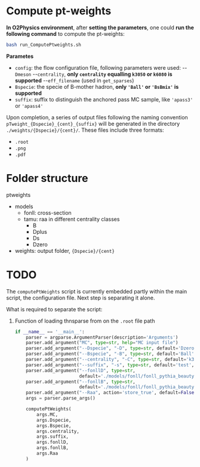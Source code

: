 # Compute pt-weights
**In O2Physics environment**, after **setting the parameters**, one could **run the following command** to compute the pt-weights:
```bash
bash run_ComputePtweights.sh
```
**Parametes**
- `config`: the flow configuration file, following parameters were used: 
        --`Dmeson`
        --`centrality`, **only `centrality` equalling `k3050` or `k6080` is supported**
        --`eff_filename` (used in `get_sparses`)
- `Bspecie`: the specie of B-mother hadron, **only `'Ball'` or `'BsBmix'` is supported**
- `suffix`: suffix to distinguish the anchored pass MC sample, like `'apass3'` or `'apass4'`

Upon completion, a series of output files following the naming convention `pTweight_{Dspecie}_{cent}_{suffix}` will be generated in the directory `./weights/{Dspecie}/{cent}/`. These files include three formats:
- `.root`
- `.png`
- `.pdf`

# Folder structure
ptweights
- models
  - fonll: cross-section
  - tamu: raa in different centrality classes
    - B
    - Dplus
    - Ds
    - Dzero
- weights: output folder, `{Dspecie}/{cent}`

# TODO
The `computePtWeights` script is currently embedded partly within the main script, the configuration file. Next step is separating it alone.

What is required to separate the script:
1. Function of loading thnsparse from on the `.root` file path

    ```python
    if __name__ == '__main__':
        parser = argparse.ArgumentParser(description='Arguments')
        parser.add_argument("MC", type=str, help="MC input file")
        parser.add_argument("--Dspecie", "-D", type=str, default='Dzero', help="D meson specie (Dzero, Dplus, Ds)")
        parser.add_argument("--Bspecie", "-B", type=str, default='Ball', help="B meson specie (Ball, BsBmix)")
        parser.add_argument("--centrality", "-C", type=str, default='k3050', help="centrality")
        parser.add_argument("--suffix", "-s", type=str, default='test', help="Suffix for output files")
        parser.add_argument("--fonllD", type=str, 
                            default='./models/fonll/fonll_pythia_beautyFFee_charmhadrons_5dot5tev_y0dot5.root', help="D meson FONLL file")
        parser.add_argument("--fonllB", type=str, 
                            default='./models/fonll/fonll_pythia_beautyFFee_charmhadrons_5dot5tev_y0dot5.root', help="B meson FONLL file")
        parser.add_argument("--Raa", action='store_true', default=False, help="Use RAA applying to FONLL")
        args = parser.parse_args()

        computePtWeights(
            args.MC,
            args.Dspecie,
            args.Bspecie,
            args.centrality,
            args.suffix,
            args.fonllD,
            args.fonllB,
            args.Raa
        )
    ```